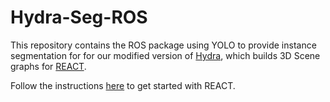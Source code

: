 # Hydra-Seg-ROS

This repository contains the ROS package using YOLO to provide instance segmentation for for our modified version of [Hydra](https://github.com/aalto-intelligent-robotics/Hydra), which builds 3D Scene graphs for [REACT](https://github.com/aalto-intelligent-robotics/REACT).

Follow the instructions [here](https://github.com/aalto-intelligent-robotics/REACT?tab=readme-ov-file#-building-react) to get started with REACT.
